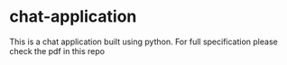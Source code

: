 # chat-application

This is a chat application built using python. 
For full specification please check the pdf in this repo

